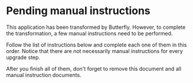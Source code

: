 # Pending manual instructions

This application has been transformed by Butterfly. However, to complete the transformation, a few manual instructions need to be performed.


Follow the list of instructions below and complete each one of them in this order. Notice that there are not necessarily manual instructions for every upgrade step.

After you finish all of them, don't forget to remove this document and all manual instruction documents.
</br>
</br>

